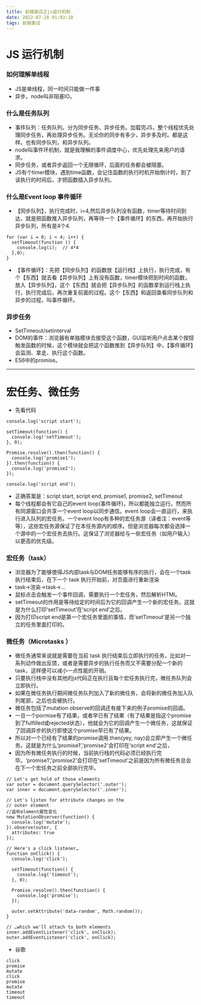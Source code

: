 ```yaml
---
title: 前端面试之js运行机制
date: 2022-07-28 01:03:18
tags: 前端面试
---
```

# JS 运行机制

### 如何理解单线程
* JS是单线程，同一时间只能做一件事
* 异步。node叫非阻塞IO。

### 什么是任务队列
* 事件队列：任务队列。分为同步任务、异步任务。加载完JS，整个线程优先处理同步任务，再处理异步任务。无论你的同步有多少，异步多及时。都是这样。也有同步队列，和异步队列。
* node叫事件环机制，就是我理解的事件调度中心，优先处理先来用户的请求。
* 同步任务，或者异步返回一个无限循环，后面的任务都会被阻塞。
* JS有个timer模块，遇到time函数，会记住函数的执行时机开始倒计时，到了该执行的时间后，才把函数插入异步队列。

### 什么是Event loop 事件循环
* 【同步队列】，执行完成时，i=4,然后异步队列没有函数，timer等待时间到达，就是把函数推入异步队列，再等待一个【事件循环】的东西，再开始执行异步队列，所有是4个4.
```
for (var i = 0; i < 4; i++) {
  setTimeout(function () {
    console.log(i);  // 4*4
  },0);
}
```
* 【事件循环】：先把【同步队列】的函数放【运行栈】上执行，执行完成，有个【东西】就去看【异步队列】上有没有函数，timer模块把到时间的函数，放入【异步队列】，这个【东西】就会把【异步队列】的函数拿到运行栈上执行，执行完成后，再次重复前面的过程。这个【东西】和返回查看同步队列和异步的过程，叫事件循环。

### 异步任务
* SetTimeout/setinterval
* DOM的事件：浏览器有单独模块去接受这个函数，GUI监听用户点击某个按钮触发函数的时候，这个模块就会把这个函数推到【异步队列】中，【事件循环】会监测、拿走、执行这个函数。
* ES6中的promise。

----------------------

# 宏任务、微任务

* 先看代码
```
console.log('script start');

setTimeout(function() {
  console.log('setTimeout');
}, 0);

Promise.resolve().then(function() {
  console.log('promise1');
}).then(function() {
  console.log('promise2');
});

console.log('script end');
```

* 正确答案是：script start, script end, promise1, promise2, setTimeout
* 每个线程都会有它自己的event loop(事件循环)，所以都能独立运行。然而所有同源窗口会共享一个event loop以同步通信。event loop会一直运行，来执行进入队列的宏任务。一个event loop有多种的宏任务源（译者注：event等等），这些宏任务源保证了在本任务源内的顺序。但是浏览器每次都会选择一个源中的一个宏任务去执行。这保证了浏览器给与一些宏任务（如用户输入）以更高的优先级。

### 宏任务（task）

* 浏览器为了能够使得JS内部task与DOM任务能够有序的执行，会在一个task执行结束后，在下一个 task 执行开始前，对页面进行重新渲染 
* task->渲染->task->...
* 鼠标点击会触发一个事件回调，需要执行一个宏任务，然后解析HTMl。
* setTimeout的作用是等待给定的时间后为它的回调产生一个新的宏任务。这就是为什么打印‘setTimeout’在‘script end’之后。
* 因为打印script end是第一个宏任务里面的事情，而‘setTimeout’是另一个独立的任务里面打印的。

### 微任务（Microtasks ）

* 微任务通常来说就是需要在当前 task 执行结束后立即执行的任务，比如对一系列动作做出反馈，或者是需要异步的执行任务而又不需要分配一个新的 task，这样便可以减小一点性能的开销。
* 只要执行栈中没有其他的js代码正在执行且每个宏任务执行完，微任务队列会立即执行。
* 如果在微任务执行期间微任务队列加入了新的微任务，会将新的微任务加入队列尾部，之后也会被执行。
* 微任务包括了mutation observe的回调还有接下来的例子promise的回调。
* 一旦一个pormise有了结果，或者早已有了结果（有了结果是指这个promise到了fulfilled或rejected状态），他就会为它的回调产生一个微任务，这就保证了回调异步的执行即使这个promise早已有了结果。
* 所以对一个已经有了结果的promise调用.then(yey, nay)会立即产生一个微任务。这就是为什么‘promise1’,'promise2'会打印在‘script end’之后，
* 因为所有微任务执行的时候，当前执行栈的代码必须已经执行完毕。‘promise1’,'promise2'会打印在‘setTimeout’之前是因为所有微任务总会在下一个宏任务之前全部执行完毕。


```
// Let's get hold of those elements
var outer = document.querySelector('.outer');
var inner = document.querySelector('.inner');

// Let's listen for attribute changes on the
// outer element
//监听element属性变化
new MutationObserver(function() {
  console.log('mutate');
}).observe(outer, {
  attributes: true
});

// Here's a click listener…
function onClick() {
  console.log('click');

  setTimeout(function() {
    console.log('timeout');
  }, 0);

  Promise.resolve().then(function() {
    console.log('promise');
  });

  outer.setAttribute('data-random', Math.random());
}

// …which we'll attach to both elements
inner.addEventListener('click', onClick);
outer.addEventListener('click', onClick);
```

* 谷歌
```
click
promise
mutate
click
promise
mutate
timeout
timeout
```


